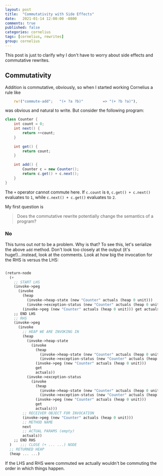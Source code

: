 ```yaml
---
layout: post
title:  "Commutativity with Side Effects"
date:   2021-01-14 12:00:00 -0800
comments: true
published: false
categories: cornelius
tags: [cornelius, rewrites]
group: cornelius
---
```


This post is just to clarify why I don't have to worry about side effects and
commutative rewrites.

## Commutativity
Addition is commutative, obviously, so when I started working Cornelius a rule
like

```rust
    rw!("commute-add";   "(+ ?a ?b)"         => "(+ ?b ?a)"),
```

was obvious and natural to write. But consider the following program:

```java
class Counter {
    int count = 0;
    int next() {
        return ++count;
    }
    
    int get() {
        return count;
    }
    
    int add() {
        Counter c = new Counter();
        return c.get() + c.next();
    }
}
```

The `+` operator cannot commute here. If `c.count` is `0`, `c.get() + c.next()`
evaluates to `1`, while `c.next() + c.get()` evaluates to `2`.

My first question is

> Does the commutative rewrite potentially change the semantics of a program?

### No
This turns out _not_ to be a problem. Why is that? To see this, let's serialize
the above `add` method. Don't look too closely at the output (it's
huge!)...instead, look at the comments. Look at how big the invocation for the
RHS is versus the LHS:

```scheme

(return-node
  (+
    ;; START LHS
    (invoke->peg 
      (invoke
        (heap 
          (invoke->heap-state (new "Counter" actuals (heap 0 unit)))
          (invoke->exception-status (new "Counter" actuals (heap 0 unit))))
        (invoke->peg (new "Counter" actuals (heap 0 unit))) get actuals))
    ;; END LHS
    ;; RHS
    (invoke->peg 
      (invoke 
        ;; HEAP WE ARE INVOKING IN
        (heap 
          (invoke->heap-state 
            (invoke
              (heap 
                (invoke->heap-state (new "Counter" actuals (heap 0 unit)))
                (invoke->exception-status (new "Counter" actuals (heap 0 unit))))
              (invoke->peg (new "Counter" actuals (heap 0 unit)))
              get
              actuals))
          (invoke->exception-status
            (invoke
              (heap 
                (invoke->heap-state (new "Counter" actuals (heap 0 unit)))
                (invoke->exception-status (new "Counter" actuals (heap 0 unit))))
              (invoke->peg (new "Counter" actuals (heap 0 unit)))
              get
              actuals)))
        ;; RECEIVER OBJECT FOR INVOCATION
        (invoke->peg (new "Counter" actuals (heap 0 unit)))
        ;; METHOD NAME
        next
        ;; ACTUAL PARAMS (empty)
        actuals))
    ;; END RHS
  )    ;;; CLOSE (+ ... ...) NODE
  ;; RETURNED HEAP
  (heap ... ...) 
```

If the LHS and RHS were commuted we actually wouldn't be commuting the order in
which things happen.

